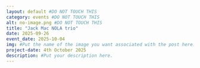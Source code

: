```yaml
---
layout: default #DO NOT TOUCH THIS
category: events #DO NOT TOUCH THIS
alt: no-image.png #DO NOT TOUCH THIS
title: "Jack Mac NOLA trio"
date: 2025-09-26
event_date: 2025-10-04
img: #Put the name of the image you want associated with the post here. It must be the same and must include the file name extension. E.g, Demo.jpg, Example.png
project-date: 4th October 2025
description: #Put your description here.
---
```


<!--   
How to rename this file so that it will work and show up on the website.

To rename the file, you will have to close this down, right click and press rename.

1) To name the file correctly, remove the TEMPLATE from the beginning of the file name and change the xyz at the end of the file name to a word of your chosing. If you want to write multiple words, you must either not include spaces between the words or use a - instead of a space (e.g, 2025-09-08-pineapplepizza or 2025-09-08-pineapple-pizza).

2)Upload this file (and any relevant pictures) to the website. This file goes in the folder events/_posts. Any pictures go in the folder img/portfolio.


-->